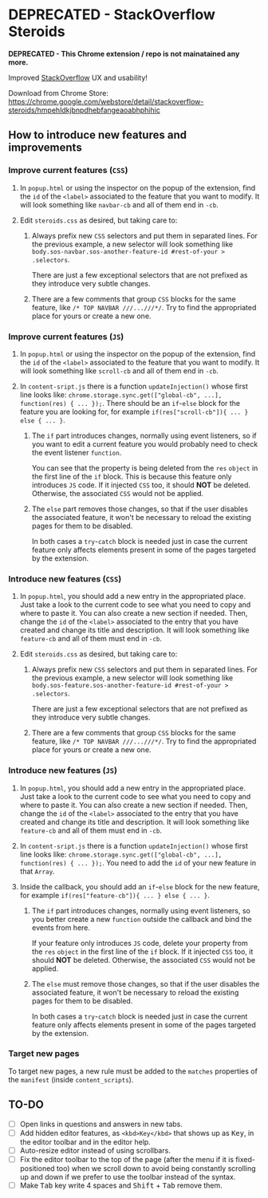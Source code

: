 DEPRECATED - StackOverflow Steroids
===================================

**DEPRECATED - This Chrome extension / repo is not mainatained any more.** 

Improved [StackOverflow](http://stackoverflow.com/) UX and usability!

Download from Chrome Store: https://chrome.google.com/webstore/detail/stackoverflow-steroids/hmpehldkjbnpdhebfangeaoabhphihic


How to introduce new features and improvements
----------------------------------------------

### Improve current features (`CSS`)

1. In `popup.html` or using the inspector on the popup of the extension, find the `id` of the `<label>` associated to the feature that you want to modify. It will look something like `navbar-cb` and all of them end in `-cb`.

2. Edit `steroids.css` as desired, but taking care to:

    1. Always prefix new `CSS` selectors and put them in separated lines. For the previous example, a new selector will look something like `body.sos-navbar.sos-another-feature-id #rest-of-your > .selectors`.
  
        There are just a few exceptional selectors that are not prefixed as they introduce very subtle changes.

    2. There are a few comments that group `CSS` blocks for the same feature, like `/* TOP NAVBAR ///...///*/`. Try to find the appropriated place for yours or create a new one.


### Improve current features (`JS`)

1. In `popup.html` or using the inspector on the popup of the extension, find the `id` of the `<label>` associated to the feature that you want to modify. It will look something like `scroll-cb` and all of them end in `-cb`.

2. In `content-sript.js` there is a function `updateInjection()` whose first line looks like: `chrome.storage.sync.get(["global-cb", ...], function(res) { ... });`. There should be an `if`-`else` block for the feature you are looking for, for example `if(res["scroll-cb"]){ ... } else { ... }`.
 
    1. The `if` part introduces changes, normally using event listeners, so if you want to edit a current feature you would probably need to check the event listener `function`.

        You can see that the property is being deleted from the `res` `object` in the first line of the `if` block. This is because this feature only introduces `JS` code. If it injected `CSS` too, it should **NOT** be deleted. Otherwise, the associated `CSS` would not be applied.

    2. The `else` part removes those changes, so that if the user disables the associated feature, it won't be necessary to reload the existing pages for them to be disabled.

        In both cases a `try`-`catch` block is needed just in case the current feature only affects elements present in some of the pages targeted by the extension.


### Introduce new features (`CSS`)

1. In `popup.html`, you should add a new entry in the appropriated place. Just take a look to the current code to see what you need to copy and where to paste it. You can also create a new section if needed. Then, change the `id` of the `<label>` associated to the entry that you have created and change its title and description. It will look something like `feature-cb` and all of them must end in `-cb`.

2. Edit `steroids.css` as desired, but taking care to:

    1. Always prefix new `CSS` selectors and put them in separated lines. For the previous example, a new selector will look something like `body.sos-feature.sos-another-feature-id #rest-of-your > .selectors`.
    
        There are just a few exceptional selectors that are not prefixed as they introduce very subtle changes.

    2. There are a few comments that group `CSS` blocks for the same feature, like `/* TOP NAVBAR ///...///*/`. Try to find the appropriated place for yours or create a new one.


### Introduce new features (`JS`)

1. In `popup.html`, you should add a new entry in the appropriated place. Just take a look to the current code to see what you need to copy and where to paste it. You can also create a new section if needed. Then, change the `id` of the `<label>` associated to the entry that you have created and change its title and description. It will look something like `feature-cb` and all of them must end in `-cb`.

2. In `content-sript.js` there is a function `updateInjection()` whose first line looks like: `chrome.storage.sync.get(["global-cb", ...], function(res) { ... });`. You need to add the `id` of your new feature in that `Array`. 

3. Inside the callback, you should add an `if`-`else` block for the new feature, for example `if(res["feature-cb"]){ ... } else { ... }`.
 
    1. The `if` part introduces changes, normally using event listeners, so you better create a new `function` outside the callback and bind the events from here.

        If your feature only introduces `JS` code, delete your property from the `res` `object` in the first line of the `if` block. If it injected `CSS` too, it should **NOT** be deleted. Otherwise, the associated `CSS` would not be applied.

    2. The `else` must remove those changes, so that if the user disables the associated feature, it won't be necessary to reload the existing pages for them to be disabled.

        In both cases a `try`-`catch` block is needed just in case the current feature only affects elements present in some of the pages targeted by the extension.


### Target new pages

To target new pages, a new rule must be added to the `matches` properties of the `manifest` (inside `content_scripts`).


TO-DO
-----

 - [ ] Open links in questions and answers in new tabs.
 - [ ] Add hidden editor features, as `<kbd>Key</kbd>` that shows up as <kbd>Key</kbd>, in the editor toolbar and in the editor help.
 - [ ] Auto-resize editor instead of using scrollbars.
 - [ ] Fix the editor toolbar to the top of the page (after the menu if it is fixed-positioned too) when we scroll down to avoid being constantly scrolling up and down if we prefer to use the toolbar instead of the syntax.
 - [ ] Make <kbd>Tab</kbd> key write 4 spaces and <kbd>Shift</kbd> + <kbd>Tab</kbd> remove them.
